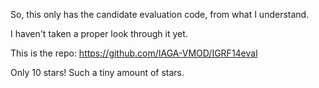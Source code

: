 So, this only has the candidate evaluation code, from what I understand.

I haven't taken a proper look through it yet.

This is the repo: https://github.com/IAGA-VMOD/IGRF14eval

Only 10 stars! Such a tiny amount of stars.